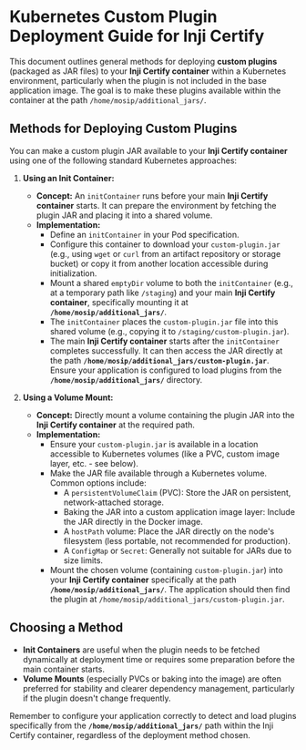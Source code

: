 # Kubernetes Custom Plugin Deployment Guide for Inji Certify

This document outlines general methods for deploying **custom plugins** (packaged as JAR files) to your **Inji Certify container** within a Kubernetes environment, particularly when the plugin is not included in the base application image. The goal is to make these plugins available within the container at the path `/home/mosip/additional_jars/`.

## Methods for Deploying Custom Plugins

You can make a custom plugin JAR available to your **Inji Certify container** using one of the following standard Kubernetes approaches:

1.  **Using an Init Container:**
    * **Concept:** An `initContainer` runs before your main **Inji Certify container** starts. It can prepare the environment by fetching the plugin JAR and placing it into a shared volume.
    * **Implementation:**
        * Define an `initContainer` in your Pod specification.
        * Configure this container to download your `custom-plugin.jar` (e.g., using `wget` or `curl` from an artifact repository or storage bucket) or copy it from another location accessible during initialization.
        * Mount a shared `emptyDir` volume to both the `initContainer` (e.g., at a temporary path like `/staging`) and your main **Inji Certify container**, specifically mounting it at **`/home/mosip/additional_jars/`**.
        * The `initContainer` places the `custom-plugin.jar` file into this shared volume (e.g., copying it to `/staging/custom-plugin.jar`).
        * The main **Inji Certify container** starts after the `initContainer` completes successfully. It can then access the JAR directly at the path **`/home/mosip/additional_jars/custom-plugin.jar`**. Ensure your application is configured to load plugins from the **`/home/mosip/additional_jars/`** directory.

2.  **Using a Volume Mount:**
    * **Concept:** Directly mount a volume containing the plugin JAR into the **Inji Certify container** at the required path.
    * **Implementation:**
        * Ensure your `custom-plugin.jar` is available in a location accessible to Kubernetes volumes (like a PVC, custom image layer, etc. - see below).
        * Make the JAR file available through a Kubernetes volume. Common options include:
            * A `persistentVolumeClaim` (PVC): Store the JAR on persistent, network-attached storage.
            * Baking the JAR into a custom application image layer: Include the JAR directly in the Docker image.
            * A `hostPath` volume: Place the JAR directly on the node's filesystem (less portable, not recommended for production).
            * A `ConfigMap` or `Secret`: Generally not suitable for JARs due to size limits.
        * Mount the chosen volume (containing `custom-plugin.jar`) into your **Inji Certify container** specifically at the path **`/home/mosip/additional_jars/`**. The application should then find the plugin at `/home/mosip/additional_jars/custom-plugin.jar`.

## Choosing a Method

* **Init Containers** are useful when the plugin needs to be fetched dynamically at deployment time or requires some preparation before the main container starts.
* **Volume Mounts** (especially PVCs or baking into the image) are often preferred for stability and clearer dependency management, particularly if the plugin doesn't change frequently.

Remember to configure your application correctly to detect and load plugins specifically from the **`/home/mosip/additional_jars/`** path within the Inji Certify container, regardless of the deployment method chosen.